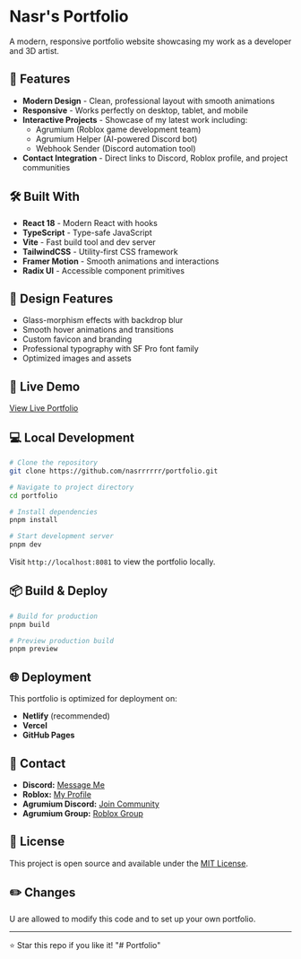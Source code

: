 # Nasr's Portfolio

A modern, responsive portfolio website showcasing my work as a developer and 3D artist.

## 🚀 Features

- **Modern Design** - Clean, professional layout with smooth animations
- **Responsive** - Works perfectly on desktop, tablet, and mobile
- **Interactive Projects** - Showcase of my latest work including:
  - Agrumium (Roblox game development team)
  - Agrumium Helper (AI-powered Discord bot)
  - Webhook Sender (Discord automation tool)
- **Contact Integration** - Direct links to Discord, Roblox profile, and project communities

## 🛠️ Built With

- **React 18** - Modern React with hooks
- **TypeScript** - Type-safe JavaScript
- **Vite** - Fast build tool and dev server
- **TailwindCSS** - Utility-first CSS framework
- **Framer Motion** - Smooth animations and interactions
- **Radix UI** - Accessible component primitives

## 🎨 Design Features

- Glass-morphism effects with backdrop blur
- Smooth hover animations and transitions
- Custom favicon and branding
- Professional typography with SF Pro font family
- Optimized images and assets

## 🚀 Live Demo

[View Live Portfolio](https://nasrport.vercel.app/)

## 💻 Local Development

```bash
# Clone the repository
git clone https://github.com/nasrrrrrr/portfolio.git

# Navigate to project directory
cd portfolio

# Install dependencies
pnpm install

# Start development server
pnpm dev
```

Visit `http://localhost:8081` to view the portfolio locally.

## 📦 Build & Deploy

```bash
# Build for production
pnpm build

# Preview production build
pnpm preview
```

## 🌐 Deployment

This portfolio is optimized for deployment on:
- **Netlify** (recommended)
- **Vercel**
- **GitHub Pages**

## 📱 Contact

- **Discord:** [Message Me](https://discord.com/users/1308117682259759205)
- **Roblox:** [My Profile](https://www.roblox.com/users/2760340076/profile)
- **Agrumium Discord:** [Join Community](https://discord.gg/EYpJFNeyQ4)
- **Agrumium Group:** [Roblox Group](https://www.roblox.com/communities/35578337/Agrumium#!/about)

## 📄 License

This project is open source and available under the [MIT License](LICENSE).

## ✏️ Changes

U are allowed to modify this code and to set up your own portfolio. 

---

⭐ Star this repo if you like it!
"# Portfolio" 
